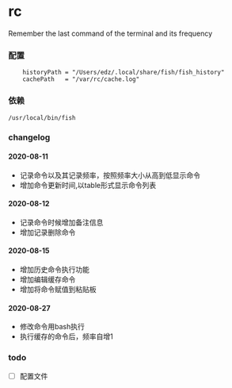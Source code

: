  # rc 

Remember the last command of the terminal and its frequency 

### 配置

```
	historyPath = "/Users/edz/.local/share/fish/fish_history"
	cachePath   = "/var/rc/cache.log"
```
### 依赖

`/usr/local/bin/fish`

### changelog

#### 2020-08-11

* 记录命令以及其记录频率，按照频率大小从高到低显示命令
* 增加命令更新时间,以table形式显示命令列表

#### 2020-08-12

* 记录命令时候增加备注信息
* 增加记录删除命令

#### 2020-08-15

* 增加历史命令执行功能
* 增加编辑缓存命令
* 增加将命令赋值到粘贴板

#### 2020-08-27
* 修改命令用bash执行
* 执行缓存的命令后，频率自增1

### todo

* [ ] 配置文件
